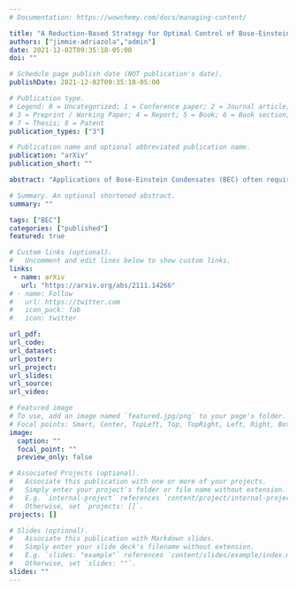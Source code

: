 ```yaml
---
# Documentation: https://wowchemy.com/docs/managing-content/

title: "A Reduction-Based Strategy for Optimal Control of Bose-Einstein Condensates"
authors: ["jimmie-adriazola","admin"]
date: 2021-12-02T09:35:18-05:00
doi: ""

# Schedule page publish date (NOT publication's date).
publishDate: 2021-12-02T09:35:18-05:00

# Publication type.
# Legend: 0 = Uncategorized; 1 = Conference paper; 2 = Journal article;
# 3 = Preprint / Working Paper; 4 = Report; 5 = Book; 6 = Book section;
# 7 = Thesis; 8 = Patent
publication_types: ["3"]

# Publication name and optional abbreviated publication name.
publication: "arXiv"
publication_short: ""

abstract: "Applications of Bose-Einstein Condensates (BEC) often require that the condensate be prepared in a specific complex state. Optimal control is a reliable framework to prepare such a state while avoiding undesirable excitations, and, when applied to the time-dependent Gross-Pitaevskii Equation (GPE) model of BEC in multiple space dimensions, results in a large computational problem. We propose a control method based on first reducing the problem, using a Galerkin expansion, from a PDE to a low-dimensional Hamiltonian ODE system. We then apply a two-stage hybrid control strategy. At the first stage, we approximate the control using a second Galerkin-like method known as CRAB to derive a finite-dimensional nonlinear programming problem, which we solve with a differential evolution (DE) algorithm. This search method then yields a candidate local minimum which we further refine using a variant of gradient descent. This hybrid strategy allows us to greatly reduce excitations both in the reduced model and the full GPE system."

# Summary. An optional shortened abstract.
summary: ""

tags: ["BEC"]
categories: ["published"]
featured: true

# Custom links (optional).
#   Uncomment and edit lines below to show custom links.
links:
 - name: arXiv
   url: "https://arxiv.org/abs/2111.14266"
# - name: Follow
#   url: https://twitter.com
#   icon_pack: fab
#   icon: twitter

url_pdf: 
url_code:
url_dataset:
url_poster:
url_project:
url_slides:
url_source:
url_video:

# Featured image
# To use, add an image named `featured.jpg/png` to your page's folder. 
# Focal points: Smart, Center, TopLeft, Top, TopRight, Left, Right, BottomLeft, Bottom, BottomRight.
image:
  caption: ""
  focal_point: ""
  preview_only: false

# Associated Projects (optional).
#   Associate this publication with one or more of your projects.
#   Simply enter your project's folder or file name without extension.
#   E.g. `internal-project` references `content/project/internal-project/index.md`.
#   Otherwise, set `projects: []`.
projects: []

# Slides (optional).
#   Associate this publication with Markdown slides.
#   Simply enter your slide deck's filename without extension.
#   E.g. `slides: "example"` references `content/slides/example/index.md`.
#   Otherwise, set `slides: ""`.
slides: ""
---
```

